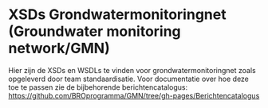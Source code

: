 # XSDs Grondwatermonitoringnet (Groundwater monitoring network/GMN)

Hier zijn de XSDs en WSDLs te vinden voor grondwatermonitoringnet zoals opgeleverd door team standaardisatie.
Voor documentatie over hoe deze toe te passen zie de bijbehorende berichtencatalogus:
https://github.com/BROprogramma/GMN/tree/gh-pages/Berichtencatalogus
